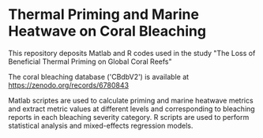 # Thermal Priming and Marine Heatwave on Coral Bleaching
This repository deposits Matlab and R codes used in the study "The Loss of Beneficial Thermal Priming on Global Coral Reefs"

The coral bleaching database ('CBdbV2') is available at https://zenodo.org/records/6780843

Matlab scriptes are used to calculate priming and marine heatwave metrics and extract metric values at different levels and corresponding to bleaching reports in each bleaching severity category. R scripts are used to perform statistical analysis and mixed-effects regression models.
